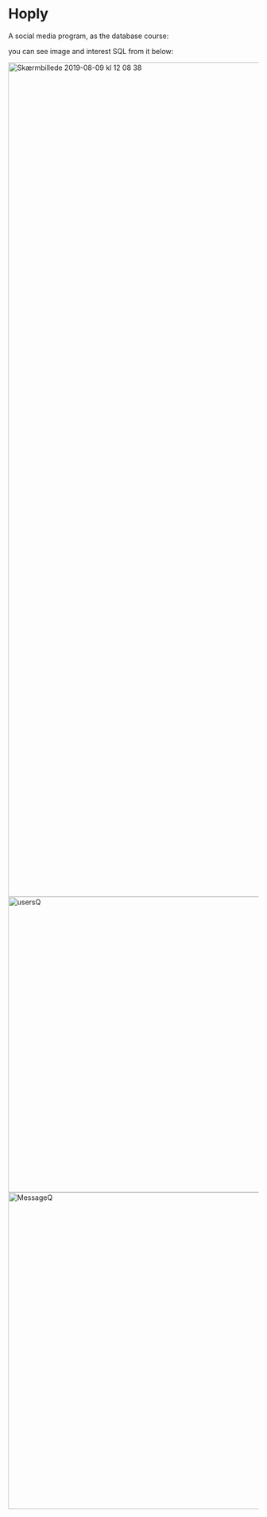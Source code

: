 # Hoply

A social media program, as the database course: 

you can see image and interest SQL from it below: 

<img width="1680" alt="Skærmbillede 2019-08-09 kl  12 08 38" src="https://user-images.githubusercontent.com/14975455/62775106-05bba880-baa7-11e9-824f-dacf031a6ff3.png">

<img width="595" alt="usersQ" src="https://user-images.githubusercontent.com/14975455/62775185-44e9f980-baa7-11e9-99e1-36f197976f1a.png">

<img width="638" alt="MessageQ" src="https://user-images.githubusercontent.com/14975455/62775186-44e9f980-baa7-11e9-9af7-ff9ae57f0a55.png">
